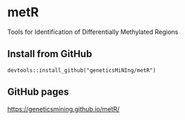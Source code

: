 # metR

Tools for Identification of Differentially Methylated Regions

## Install from GitHub

```
devtools::install_github("geneticsMiNIng/metR")
```

## GitHub pages

https://geneticsmining.github.io/metR/
